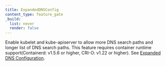 ```yaml
---
title: ExpandedDNSConfig
content_type: feature_gate
_build:
  list: never
  render: false
---
```

Enable kubelet and kube-apiserver to allow more DNS
search paths and longer list of DNS search paths. This feature requires container
runtime support(Containerd: v1.5.6 or higher, CRI-O: v1.22 or higher). See
[Expanded DNS Configuration](/docs/concepts/services-networking/dns-pod-service/#expanded-dns-configuration).

